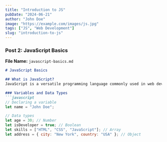 ```yaml
---
title: "Introduction to JS"
pubDate: "2024-06-21"
author: "John Doe"
image: "https://example.com/images/js.jpg"
tags: ["JS", "Web Development"]
slug: "introduction-to-js"
---
```



### Post 2: JavaScript Basics

**File Name:** `javascript-basics.md`

```markdown
# JavaScript Basics

## What is JavaScript?
JavaScript is a versatile programming language commonly used in web development to create interactive effects within web browsers.

### Variables and Data Types
```javascript
// Declaring a variable
let name = "John Doe";

// Data types
let age = 30; // Number
let isDeveloper = true; // Boolean
let skills = ["HTML", "CSS", "JavaScript"]; // Array
let address = { city: "New York", country: "USA" }; // Object
